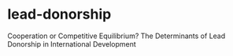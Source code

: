 # lead-donorship
Cooperation or Competitive Equilibrium? The Determinants of Lead Donorship in International Development
